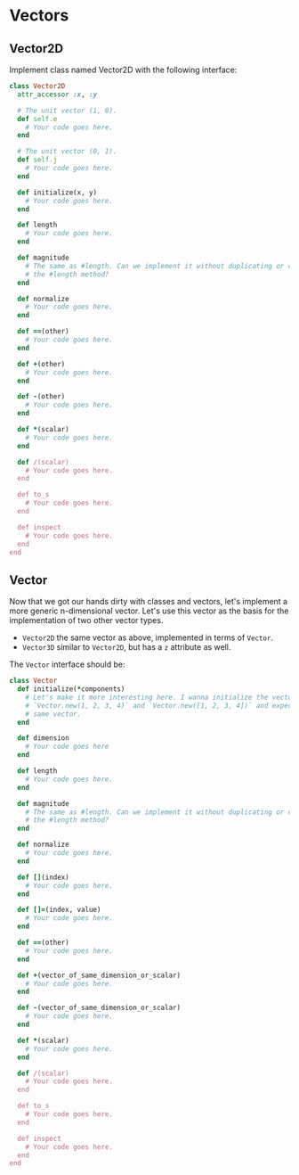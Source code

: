 # Vectors

## Vector2D

Implement class named Vector2D with the following interface:

```ruby
class Vector2D
  attr_accessor :x, :y

  # The unit vector (1, 0).
  def self.e
    # Your code goes here.
  end

  # The unit vector (0, 1).
  def self.j
    # Your code goes here.
  end

  def initialize(x, y)
    # Your code goes here.
  end

  def length
    # Your code goes here.
  end

  def magnitude
    # The same as #length. Can we implement it without duplicating or calling
    # the #length method?
  end

  def normalize
    # Your code goes here.
  end

  def ==(other)
    # Your code goes here.
  end

  def +(other)
    # Your code goes here.
  end

  def -(other)
    # Your code goes here.
  end

  def *(scalar)
    # Your code goes here.
  end

  def /(scalar)
    # Your code goes here.
  end

  def to_s
    # Your code goes here.
  end

  def inspect
    # Your code goes here.
  end
end
```

## Vector

Now that we got our hands dirty with classes and vectors, let's implement a
more generic n-dimensional vector. Let's use this vector as the basis for the
implementation of two other vector types.

* `Vector2D` the same vector as above, implemented in terms of `Vector`.
* `Vector3D` similar to `Vector2D`, but has a `z` attribute as well.

The `Vector` interface should be:

```ruby
class Vector
  def initialize(*components)
    # Let's make it more interesting here. I wanna initialize the vector with
    # `Vector.new(1, 2, 3, 4)` and `Vector.new([1, 2, 3, 4])` and expect the
    # same vector.
  end

  def dimension
    # Your code goes here
  end

  def length
    # Your code goes here.
  end

  def magnitude
    # The same as #length. Can we implement it without duplicating or calling
    # the #length method?
  end

  def normalize
    # Your code goes here.
  end

  def [](index)
    # Your code goes here.
  end

  def []=(index, value)
    # Your code goes here.
  end

  def ==(other)
    # Your code goes here.
  end

  def +(vector_of_same_dimension_or_scalar)
    # Your code goes here.
  end

  def -(vector_of_same_dimension_or_scalar)
    # Your code goes here.
  end

  def *(scalar)
    # Your code goes here.
  end

  def /(scalar)
    # Your code goes here.
  end

  def to_s
    # Your code goes here.
  end

  def inspect
    # Your code goes here.
  end
end
```
